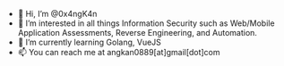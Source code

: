 - 👋 Hi, I’m @0x4ngK4n
- 👀 I’m interested in all things Information Security such as Web/Mobile Application Assessments, Reverse Engineering, and Automation.
- 🌱 I’m currently learning Golang, VueJS
- 📫 You can reach me at angkan0889[at]gmail[dot]com

<!---
0x4ngK4n/0x4ngK4n is a ✨ special ✨ repository because its `README.md` (this file) appears on your GitHub profile.
You can click the Preview link to take a look at your changes.
--->
